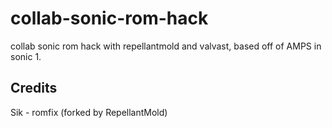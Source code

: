 # collab-sonic-rom-hack
collab sonic rom hack with repellantmold and valvast, based off of AMPS in sonic 1.

## Credits
Sik - romfix (forked by RepellantMold)